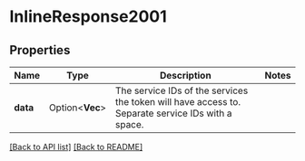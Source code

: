 # InlineResponse2001

## Properties

Name | Type | Description | Notes
------------ | ------------- | ------------- | -------------
**data** | Option<**Vec<String>**> | The service IDs of the services the token will have access to. Separate service IDs with a space. | 

[[Back to API list]](../README.md#documentation-for-api-endpoints) [[Back to README]](../README.md)


